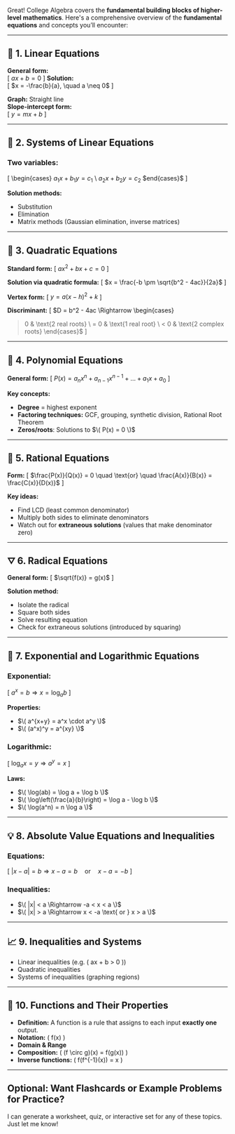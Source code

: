 Great! College Algebra covers the **fundamental building blocks of higher-level mathematics**. Here's a comprehensive overview of the **fundamental equations** and concepts you’ll encounter:

---

## 🔢 **1. Linear Equations**
**General form:**  
\[
$ax + b = 0$
\]
**Solution:**  
\[
$x = -\frac{b}{a}, \quad a \neq 0$
\]

**Graph:** Straight line  
**Slope-intercept form:**  
\[
$y = mx + b$
\]

---

## 🟰 **2. Systems of Linear Equations**
### Two variables:
\[
\begin{cases}
$a_1x + b_1y = c_1$ \\
$a_2x + b_2y = c_2$
\$end{cases}$
\]

**Solution methods:**
- Substitution
- Elimination
- Matrix methods (Gaussian elimination, inverse matrices)

---

## 🔺 **3. Quadratic Equations**
**Standard form:**
\[
$ax^2 + bx + c = 0$
\]

**Solution via quadratic formula:**
\[
$x = \frac{-b \pm \sqrt{b^2 - 4ac}}{2a}$
\]

**Vertex form:**
\[
$y = a(x - h)^2 + k$
\]

**Discriminant:**
\[
$D = b^2 - 4ac \Rightarrow
\begin{cases}
> 0 & \text{2 real roots} \\
= 0 & \text{1 real root} \\
< 0 & \text{2 complex roots}
\end{cases}$
\]

---

## 🔁 **4. Polynomial Equations**
**General form:**
\[
$P(x) = a_nx^n + a_{n-1}x^{n-1} + \dots + a_1x + a_0$
\]

**Key concepts:**
- **Degree** = highest exponent
- **Factoring techniques:** GCF, grouping, synthetic division, Rational Root Theorem
- **Zeros/roots**: Solutions to $\( P(x) = 0 \)$

---

## 🔄 **5. Rational Equations**
**Form:**
\[
$\frac{P(x)}{Q(x)} = 0 \quad \text{or} \quad \frac{A(x)}{B(x)} = \frac{C(x)}{D(x)}$
\]

**Key ideas:**
- Find LCD (least common denominator)
- Multiply both sides to eliminate denominators
- Watch out for **extraneous solutions** (values that make denominator zero)

---

## ⛛ **6. Radical Equations**
**General form:**
\[
$\sqrt{f(x)} = g(x)$
\]

**Solution method:**
- Isolate the radical
- Square both sides
- Solve resulting equation
- Check for extraneous solutions (introduced by squaring)

---

## 🧮 **7. Exponential and Logarithmic Equations**

### Exponential:
\[
$a^x = b \Rightarrow x = \log_a b$
\]

**Properties:**
- $\( a^{x+y} = a^x \cdot a^y \)$
- $\( (a^x)^y = a^{xy} \)$

### Logarithmic:
\[
$\log_a x = y \Rightarrow a^y = x$
\]

**Laws:**
- $\( \log(ab) = \log a + \log b \)$
- $\( \log\left(\frac{a}{b}\right) = \log a - \log b \)$
- $\( \log(a^n) = n \log a \)$

---

## 💡 **8. Absolute Value Equations and Inequalities**

### Equations:
\[
$|x - a| = b \Rightarrow x - a = b \quad \text{or} \quad x - a = -b$
\]

### Inequalities:
- $\( |x| < a \Rightarrow -a < x < a \)$
- $\( |x| > a \Rightarrow x < -a \text{ or } x > a \)$

---

## 📈 **9. Inequalities and Systems**
- Linear inequalities (e.g. \( ax + b > 0 \))
- Quadratic inequalities
- Systems of inequalities (graphing regions)

---

## 🧠 **10. Functions and Their Properties**
- **Definition:** A function is a rule that assigns to each input **exactly one** output.
- **Notation:** \( f(x) \)
- **Domain & Range**
- **Composition:** \( (f \circ g)(x) = f(g(x)) \)
- **Inverse functions:** \( f(f^{-1}(x)) = x \)

---

## Optional: Want Flashcards or Example Problems for Practice?  
I can generate a worksheet, quiz, or interactive set for any of these topics. Just let me know!
